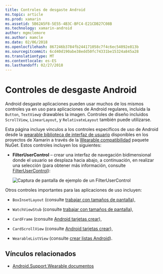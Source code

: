 ```yaml
---
title: Controles de desgaste Android
ms.topic: article
ms.prod: xamarin
ms.assetid: 5B62A5F8-5E55-4B3C-BFC4-E21CDB27C08B
ms.technology: xamarin-android
author: mgmclemore
ms.author: mamcle
ms.date: 02/06/2018
ms.openlocfilehash: 867246b3784fb244171058c7f4c6ec54092e813b
ms.sourcegitcommit: 6cd40d190abe38edd50fc74331be15324a845a28
ms.translationtype: MT
ms.contentlocale: es-ES
ms.lasthandoff: 02/27/2018
---
```

# <a name="android-wear-controls"></a>Controles de desgaste Android

Android desgaste aplicaciones pueden usar muchos de los mismos controles ya en uso para aplicaciones de Android regulares, incluida la `Button`, `TextView`y drawables la imagen. Controles de diseño incluidos `ScrollView`, `LinearLayout`, y `RelativateLayout` también puede utilizarse.

Esta página incluye vínculos a los controles específicos de uso de Android desde la [wearable biblioteca de interfaz de usuario](https://developer.android.com/training/wearables/apps/layouts.html#UiLibrary) disponibles en los proyectos de Xamarin a través de la [Wearable compatibilidad](http://www.nuget.org/packages/Xamarin.Android.Wear/) paquete NuGet. Estos controles incluyen los siguientes:

-   **FilterUserControl** &ndash; crear una interfaz de navegación bidimensional donde el usuario se desplaza hacia abajo, a continuación, en realizar una selección (para obtener más información, consulte [FilterUserControl](~/android/wear/user-interface/controls/gridviewpager.md)):

    ![Captura de pantalla de ejemplo de un FilterUserControl](images/gridviewpager.png)

Otros controles importantes para las aplicaciones de uso incluyen:

* `BoxInsetLayout` (consulte [trabajar con tamaños de pantalla](~/android/wear/screen-sizes.md)),

* `WatchViewStub` (consulte [trabajar con tamaños de pantalla](~/android/wear/screen-sizes.md)),

* `CardFrame` (consulte [Android tarjetas crear](https://developer.android.com/training/wearables/ui/cards.html)),

* `CardScrollView` (consulte [Android tarjetas crear](https://developer.android.com/training/wearables/ui/cards.html)),

* `WearableListView` (consulte [crear listas Android](https://developer.android.com/training/wearables/ui/lists.html)).


## <a name="related-links"></a>Vínculos relacionados

- [Android.Support.Wearable documentos](https://developer.android.com/reference/android/support/wearable/view/package-summary.html)
